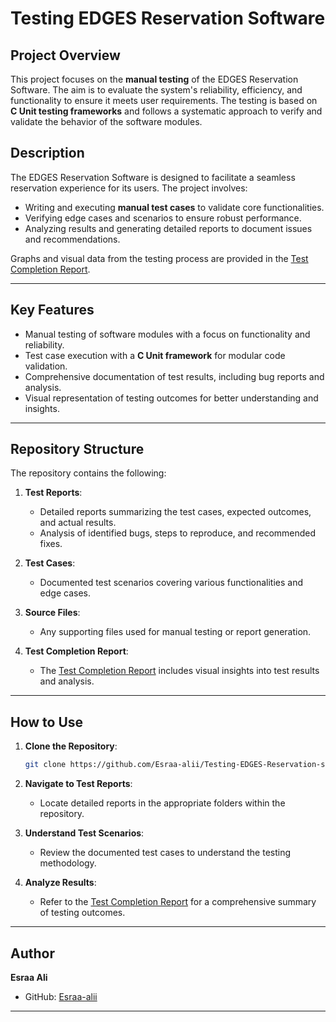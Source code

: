 
# **Testing EDGES Reservation Software**

## **Project Overview**  
This project focuses on the **manual testing** of the EDGES Reservation Software. The aim is to evaluate the system's reliability, efficiency, and functionality to ensure it meets user requirements. The testing is based on **C Unit testing frameworks** and follows a systematic approach to verify and validate the behavior of the software modules.

## **Description**  
The EDGES Reservation Software is designed to facilitate a seamless reservation experience for its users. The project involves:  
- Writing and executing **manual test cases** to validate core functionalities.  
- Verifying edge cases and scenarios to ensure robust performance.  
- Analyzing results and generating detailed reports to document issues and recommendations.  

Graphs and visual data from the testing process are provided in the [Test Completion Report](https://github.com/Esraa-alii/Testing-EDGES-Reservation-software/blob/main/Testing%20Reports/Test%20Completion%20Report.pdf).

---

## **Key Features**  
- Manual testing of software modules with a focus on functionality and reliability.  
- Test case execution with a **C Unit framework** for modular code validation.  
- Comprehensive documentation of test results, including bug reports and analysis.  
- Visual representation of testing outcomes for better understanding and insights.  

---

## **Repository Structure**  
The repository contains the following:  
1. **Test Reports**:  
   - Detailed reports summarizing the test cases, expected outcomes, and actual results.  
   - Analysis of identified bugs, steps to reproduce, and recommended fixes.  

2. **Test Cases**:  
   - Documented test scenarios covering various functionalities and edge cases.  

3. **Source Files**:  
   - Any supporting files used for manual testing or report generation.  

4. **Test Completion Report**:  
   - The [Test Completion Report](https://github.com/Esraa-alii/Testing-EDGES-Reservation-software/blob/main/Testing%20Reports/Test%20Completion%20Report.pdf) includes visual insights into test results and analysis.  

---

## **How to Use**  
1. **Clone the Repository**:  
   ```bash  
   git clone https://github.com/Esraa-alii/Testing-EDGES-Reservation-software.git  
   ```  

2. **Navigate to Test Reports**:  
   - Locate detailed reports in the appropriate folders within the repository.  

3. **Understand Test Scenarios**:  
   - Review the documented test cases to understand the testing methodology.  

4. **Analyze Results**:  
   - Refer to the [Test Completion Report](https://github.com/Esraa-alii/Testing-EDGES-Reservation-software/blob/main/Testing%20Reports/Test%20Completion%20Report.pdf) for a comprehensive summary of testing outcomes.

---

## **Author**  
**Esraa Ali**  
- GitHub: [Esraa-alii](https://github.com/Esraa-alii)  

---  
